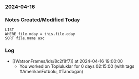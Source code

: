 ### 2024-04-16

### Notes Created/Modified Today
```dataview
LIST 
WHERE file.mday = this.file.cday
SORT file.name asc
```
### Log

- [[WatsonFrames/ids/8c2f8f7]] at 2024-04-16 19:00:00
  - You worked on Topluluklar for 0 days 02:15:00 (with tags #AmerikanFutbolu, #Tandogan) 
